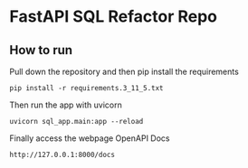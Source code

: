 # FastAPI SQL Refactor Repo

## How to run

Pull down the repository and then pip install the requirements

`pip install -r requirements.3_11_5.txt`

Then run the app with uvicorn

`uvicorn sql_app.main:app --reload`

Finally access the webpage OpenAPI Docs

`http://127.0.0.1:8000/docs`